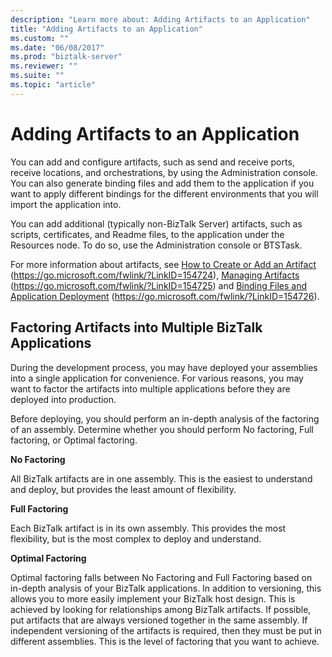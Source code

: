 ```yaml
---
description: "Learn more about: Adding Artifacts to an Application"
title: "Adding Artifacts to an Application"
ms.custom: ""
ms.date: "06/08/2017"
ms.prod: "biztalk-server"
ms.reviewer: ""
ms.suite: ""
ms.topic: "article"
---
```

# Adding Artifacts to an Application
You can add and configure artifacts, such as send and receive ports, receive locations, and orchestrations, by using the Administration console. You can also generate binding files and add them to the application if you want to apply different bindings for the different environments that you will import the application into.

 You can add additional (typically non-BizTalk Server) artifacts, such as scripts, certificates, and Readme files, to the application under the Resources node. To do so, use the Administration console or BTSTask.

 For more information about artifacts, see [How to Create or Add an Artifact](../core/how-to-create-or-add-an-artifact.md) (https://go.microsoft.com/fwlink/?LinkID=154724), [Managing Artifacts](../core/managing-artifacts.md) (https://go.microsoft.com/fwlink/?LinkID=154725) and [Binding Files and Application Deployment](../core/binding-files-and-application-deployment.md) (https://go.microsoft.com/fwlink/?LinkID=154726).

## Factoring Artifacts into Multiple BizTalk Applications
 During the development process, you may have deployed your assemblies into a single application for convenience. For various reasons, you may want to factor the artifacts into multiple applications before they are deployed into production.

 Before deploying, you should perform an in-depth analysis of the factoring of an assembly. Determine whether you should perform No factoring, Full factoring, or Optimal factoring.

 **No Factoring**

 All BizTalk artifacts are in one assembly. This is the easiest to understand and deploy, but provides the least amount of flexibility.

 **Full Factoring**

 Each BizTalk artifact is in its own assembly. This provides the most flexibility, but is the most complex to deploy and understand.

 **Optimal Factoring**

 Optimal factoring falls between No Factoring and Full Factoring based on in-depth analysis of your BizTalk applications. In addition to versioning, this allows you to more easily implement your BizTalk host design. This is achieved by looking for relationships among BizTalk artifacts. If possible, put artifacts that are always versioned together in the same assembly. If independent versioning of the artifacts is required, then they must be put in different assemblies. This is the level of factoring that you want to achieve.